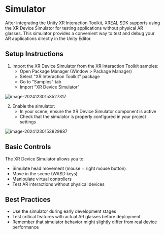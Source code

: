 # Simulator

After integrating the Unity XR Interaction Toolkit, XREAL SDK supports using the XR Device Simulator for testing applications without physical AR glasses. This simulator provides a convenient way to test and debug your AR applications directly in the Unity Editor.

## Setup Instructions

1. Import the XR Device Simulator from the XR Interaction Toolkit samples:
   - Open Package Manager (Window > Package Manager)
   - Select "XR Interaction Toolkit" package
   - Go to "Samples" tab
   - Import "XR Device Simulator"

  ![image-20241230153527317](https://pub-8dffc52979c34362aa2dbe3a43f0792a.r2.dev/image-20241230153527317.png)

2. Enable the simulator:
   - In your scene, ensure the XR Device Simulator component is active
   - Check that the simulator is properly configured in your project settings

  ![image-20241230153829887](https://pub-8dffc52979c34362aa2dbe3a43f0792a.r2.dev/image-20241230153829887.png)

## Basic Controls

The XR Device Simulator allows you to:
- Simulate head movement (mouse + right mouse button)
- Move in the scene (WASD keys)
- Manipulate virtual controllers
- Test AR interactions without physical devices

## Best Practices
- Use the simulator during early development stages
- Test critical features with actual AR glasses before deployment
- Remember that simulator behavior might slightly differ from real device performance
